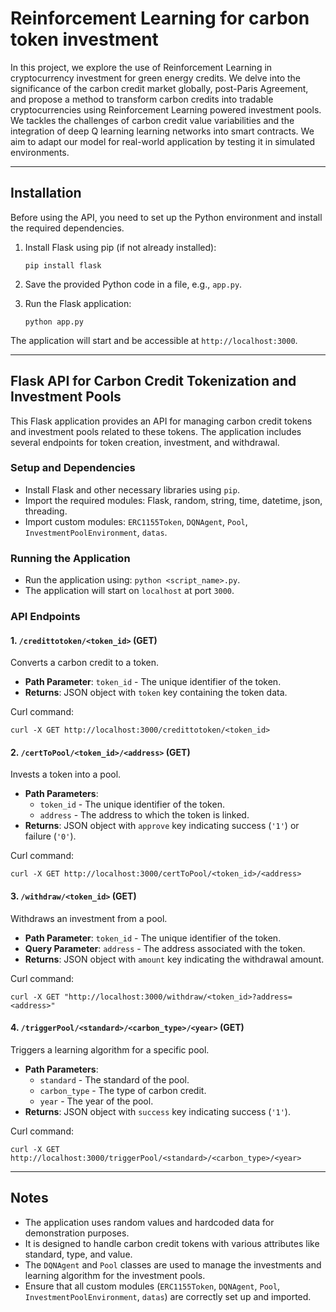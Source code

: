 # Reinforcement Learning for carbon token investment

In this project, we explore the use of Reinforcement Learning in cryptocurrency investment for green energy credits. We delve into the significance of the carbon credit market globally, post-Paris Agreement, and propose a method to transform carbon credits into tradable cryptocurrencies using Reinforcement Learning powered investment pools. We tackles the challenges of carbon credit value variabilities and the integration of deep Q learning learning networks into smart contracts. We aim to adapt our model for real-world application by testing it in simulated environments.

---
## Installation

Before using the API, you need to set up the Python environment and install the required dependencies.

1. Install Flask using pip (if not already installed):
   ```
   pip install flask
   ```

2. Save the provided Python code in a file, e.g., `app.py`.

3. Run the Flask application:
   ```
   python app.py
   ```

The application will start and be accessible at `http://localhost:3000`.

---
## Flask API for Carbon Credit Tokenization and Investment Pools

This Flask application provides an API for managing carbon credit tokens and investment pools related to these tokens. The application includes several endpoints for token creation, investment, and withdrawal.

### Setup and Dependencies

- Install Flask and other necessary libraries using `pip`.
- Import the required modules: Flask, random, string, time, datetime, json, threading.
- Import custom modules: `ERC1155Token`, `DQNAgent`, `Pool`, `InvestmentPoolEnvironment`, `datas`.

### Running the Application

- Run the application using: `python <script_name>.py`.
- The application will start on `localhost` at port `3000`.

### API Endpoints

#### 1. `/credittotoken/<token_id>` (GET)

Converts a carbon credit to a token.

- **Path Parameter**: `token_id` - The unique identifier of the token.
- **Returns**: JSON object with `token` key containing the token data.

Curl command:

```
curl -X GET http://localhost:3000/credittotoken/<token_id>
```

#### 2. `/certToPool/<token_id>/<address>` (GET)

Invests a token into a pool.

- **Path Parameters**:
  - `token_id` - The unique identifier of the token.
  - `address` - The address to which the token is linked.
- **Returns**: JSON object with `approve` key indicating success (`'1'`) or failure (`'0'`).

Curl command:

```
curl -X GET http://localhost:3000/certToPool/<token_id>/<address>
```

#### 3. `/withdraw/<token_id>` (GET)

Withdraws an investment from a pool.

- **Path Parameter**: `token_id` - The unique identifier of the token.
- **Query Parameter**: `address` - The address associated with the token.
- **Returns**: JSON object with `amount` key indicating the withdrawal amount.

Curl command:

```
curl -X GET "http://localhost:3000/withdraw/<token_id>?address=<address>"
```

#### 4. `/triggerPool/<standard>/<carbon_type>/<year>` (GET)

Triggers a learning algorithm for a specific pool.

- **Path Parameters**:
  - `standard` - The standard of the pool.
  - `carbon_type` - The type of carbon credit.
  - `year` - The year of the pool.
- **Returns**: JSON object with `success` key indicating success (`'1'`).

Curl command:

```
curl -X GET http://localhost:3000/triggerPool/<standard>/<carbon_type>/<year>
```

---

## Notes

- The application uses random values and hardcoded data for demonstration purposes.
- It is designed to handle carbon credit tokens with various attributes like standard, type, and value.
- The `DQNAgent` and `Pool` classes are used to manage the investments and learning algorithm for the investment pools.
- Ensure that all custom modules (`ERC1155Token`, `DQNAgent`, `Pool`, `InvestmentPoolEnvironment`, `datas`) are correctly set up and imported.


